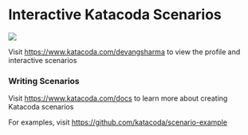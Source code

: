 # Interactive Katacoda Scenarios

[![](http://shields.katacoda.com/katacoda/devangsharma/count.svg)](https://www.katacoda.com/devangsharma "Get your profile on Katacoda.com")

Visit https://www.katacoda.com/devangsharma to view the profile and interactive scenarios

### Writing Scenarios
Visit https://www.katacoda.com/docs to learn more about creating Katacoda scenarios

For examples, visit https://github.com/katacoda/scenario-example
